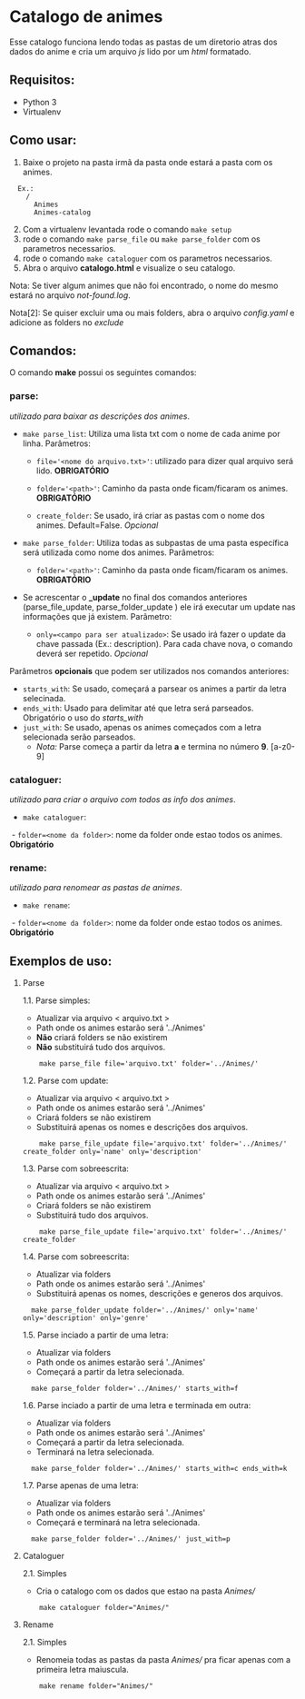 # Catalogo de animes #

Esse catalogo funciona lendo todas as pastas de um diretorio atras dos dados do anime e
cria um arquivo _js_ lido por um _html_ formatado.

## Requisitos: ##

- Python 3
- Virtualenv

## Como usar: ##

1. Baixe o projeto na pasta irmã da pasta onde estará a pasta com os animes.
  ```
    Ex.:
      /
        Animes
        Animes-catalog

  ```
2. Com a virtualenv levantada rode o comando `make setup`
3. rode o comando `make parse_file` ou `make parse_folder` com os parametros necessarios.
4. rode o comando `make cataloguer` com os parametros necessarios.
5. Abra o arquivo **catalogo.html** e visualize o seu catalogo.

Nota: Se tiver algum animes que não foi encontrado, o nome do mesmo estará no arquivo *not-found.log*.

Nota[2]: Se quiser excluir uma ou mais folders, abra o arquivo *config.yaml* e adicione as folders no _exclude_


## Comandos: ##

O comando **make** possui os seguintes comandos:

### parse: ### 
_utilizado para baixar as descrições dos animes_. 


- `make parse_list`: Utiliza uma lista txt com o nome de cada anime por linha. Parâmetros:

  - `file='<nome do arquivo.txt>'`: utilizado para dizer qual arquivo será lido. **OBRIGATÓRIO**

  - `folder='<path>'`: Caminho da pasta onde ficam/ficaram os animes. **OBRIGATÓRIO**

  - `create_folder`: Se usado, irá criar as pastas com o nome dos animes. Default=False. _Opcional_
  
  
  
- `make parse_folder`: Utiliza todas as subpastas de uma pasta específica será utilizada como nome dos animes. Parâmetros:

  - `folder='<path>'`: Caminho da pasta onde ficam/ficaram os animes. **OBRIGATÓRIO**



- Se acrescentar o **_update** no final dos comandos anteriores (parse_file_update, parse_folder_update ) ele irá executar um update nas informações que já existem. Parâmetro:

  - `only=<campo para ser atualizado>`: Se usado irá fazer o update da chave passada (Ex.: description). Para cada chave nova, o comando deverá ser repetido. _Opcional_


Parâmetros **opcionais** que podem ser utilizados nos comandos anteriores:
- `starts_with`: Se usado, começará a parsear os animes a partir da letra selecinada.
- `ends_with`: Usado para delimitar até que letra será parseados. Obrigatório o uso do _starts_with_
- `just_with`: Se usado, apenas os animes começados com a letra selecionada serão parseados.
  - _Nota:_ Parse começa a partir da letra **a** e termina no número **9**. [a-z0-9]


### cataloguer: ###
_utilizado para criar o arquivo com todos as info dos animes_. 


- `make cataloguer`:

  - `folder=<nome da folder>`: nome da folder onde estao todos os animes. **Obrigatório**


### rename: ###
_utilizado para renomear as pastas de animes_. 


- `make rename`:

  - `folder=<nome da folder>`: nome da folder onde estao todos os animes. **Obrigatório**


## Exemplos de uso: ##

1. Parse

    1.1. Parse simples:
      - Atualizar via arquivo < arquivo.txt >
      - Path onde os animes estarão será '../Animes'
      - **Não** criará folders se não existirem
      - **Não** substituirá tudo dos arquivos.

    ```
        make parse_file file='arquivo.txt' folder='../Animes/'
    ```

    1.2. Parse com update:
      - Atualizar via arquivo < arquivo.txt >
      - Path onde os animes estarão será '../Animes'
      - Criará folders se não existirem
      - Substituirá apenas os nomes e descrições dos arquivos.

    ```
        make parse_file_update file='arquivo.txt' folder='../Animes/' create_folder only='name' only='description'
    ```

    1.3. Parse com sobreescrita:
      - Atualizar via arquivo < arquivo.txt >
      - Path onde os animes estarão será '../Animes'
      - Criará folders se não existirem
      - Substituirá tudo dos arquivos.

    ```
        make parse_file_update file='arquivo.txt' folder='../Animes/' create_folder
    ```

    1.4. Parse com sobreescrita:
      - Atualizar via folders
      - Path onde os animes estarão será '../Animes'
      - Substituirá apenas os nomes, descrições e generos dos arquivos.

    ```
      make parse_folder_update folder='../Animes/' only='name' only='description' only='genre'
    ```

    1.5. Parse inciado a partir de uma letra:
      - Atualizar via folders
      - Path onde os animes estarão será '../Animes'
      - Começará a partir da letra selecionada.

    ```
      make parse_folder folder='../Animes/' starts_with=f
    ```

    1.6. Parse inciado a partir de uma letra e terminada em outra:
      - Atualizar via folders
      - Path onde os animes estarão será '../Animes'
      - Começará a partir da letra selecionada.
      - Terminará na letra selecionada.

    ```
      make parse_folder folder='../Animes/' starts_with=c ends_with=k
    ```

    1.7. Parse apenas de uma letra:
      - Atualizar via folders
      - Path onde os animes estarão será '../Animes'
      - Começará e terminará na letra selecionada.

    ```
      make parse_folder folder='../Animes/' just_with=p
    ```

2. Cataloguer

    2.1. Simples

      - Cria o catalogo com os dados que estao na pasta _Animes/_

    ```
        make cataloguer folder="Animes/"
    ```

3. Rename

    2.1. Simples

      - Renomeia todas as pastas da pasta _Animes/_ pra ficar apenas com a primeira letra maiuscula.

    ```
        make rename folder="Animes/"
    ```
